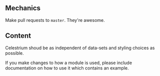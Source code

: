 ## Mechanics

Make pull requests to `master`. They're awesome.

## Content

Celestrium shoud be as independent of data-sets and styling choices as possible.

If you make changes to how a module is used, please include documentation on how to use it which contains an example.
